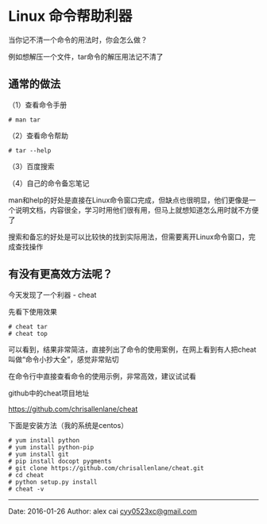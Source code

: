 # Linux 命令帮助利器

当你记不清一个命令的用法时，你会怎么做？

例如想解压一个文件，tar命令的解压用法记不清了

## 通常的做法

（1）查看命令手册

```
# man tar
```

（2）查看命令帮助

```
# tar --help
```

（3）百度搜索

（4）自己的命令备忘笔记

man和help的好处是直接在Linux命令窗口完成，但缺点也很明显，他们更像是一个说明文档，内容很全，学习时用他们很有用，但马上就想知道怎么用时就不方便了

搜索和备忘的好处是可以比较快的找到实际用法，但需要离开Linux命令窗口，完成查找操作

## 有没有更高效方法呢？

今天发现了一个利器 - cheat

先看下使用效果

```
# cheat tar
# cheat top
```

可以看到，结果非常简洁，直接列出了命令的使用案例，在网上看到有人把cheat叫做“命令小抄大全”，感觉非常贴切

在命令行中直接查看命令的使用示例，非常高效，建议试试看

github中的cheat项目地址

https://github.com/chrisallenlane/cheat

下面是安装方法（我的系统是centos）

```
# yum install python
# yum install python-pip
# yum install git
# pip install docopt pygments
# git clone https://github.com/chrisallenlane/cheat.git
# cd cheat
# python setup.py install
# cheat -v
```


---------

Date: 2016-01-26  Author: alex cai <cyy0523xc@gmail.com>
